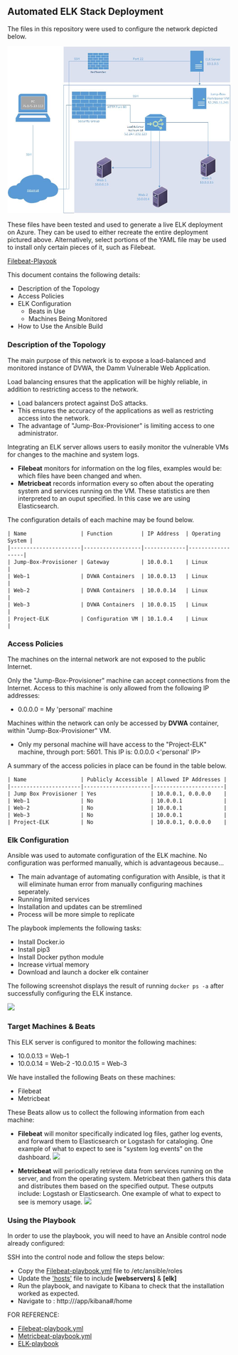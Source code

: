 ## Automated ELK Stack Deployment

The files in this repository were used to configure the network depicted below.

![](https://github.com/karimmishriky/CB-Project1/blob/main/Diagrams/Project%201%20diagram.jpg)

These files have been tested and used to generate a live ELK deployment on Azure. They can be used to either recreate the entire deployment pictured above. Alternatively, select portions of the YAML file may be used to install only certain pieces of it, such as Filebeat.

[Filebeat-Playook](https://github.com/kobsequio/ElkStack-Project1/blob/main/Ansible/Filebeat%20Playbook.txt)  

This document contains the following details:
- Description of the Topology
- Access Policies
- ELK Configuration
  - Beats in Use
  - Machines Being Monitored
- How to Use the Ansible Build


### Description of the Topology

The main purpose of this network is to expose a load-balanced and monitored instance of DVWA, the Damm Vulnerable Web Application.

Load balancing ensures that the application will be highly reliable, in addition to restricting access to the network.

- Load balancers protect against DoS attacks.
- This ensures the accuracy of the applications as well as restricting access into the network. 
- The advantage of "Jump-Box-Provisioner" is limiting access to one administrator.


Integrating an ELK server allows users to easily monitor the vulnerable VMs for changes to the machine and system logs.
- **Filebeat** monitors for information on the log files, examples would be: which files have been changed and when.
- **Metricbeat** records information every so often about the operating system and services running on the VM. These statistics are then interpreted to an ouput specified. In this case we are using Elasticsearch.  

The configuration details of each machine may be found below.

```git
| Name                 | Function         | IP Address  | Operating System |
|----------------------|------------------|-------------|------------------|
| Jump-Box-Provisioner | Gateway          | 10.0.0.1    | Linux            |
| Web-1                | DVWA Containers  | 10.0.0.13   | Linux            |
| Web-2                | DVWA Containers  | 10.0.0.14   | Linux            |
| Web-3                | DVWA Containers  | 10.0.0.15   | Linux            |
| Project-ELK          | Configuration VM | 10.1.0.4    | Linux            |
````
### Access Policies

The machines on the internal network are not exposed to the public Internet. 

Only the "Jump-Box-Provisioner" machine can accept connections from the Internet. Access to this machine is only allowed from the following IP addresses:
- 0.0.0.0 = My 'personal' machine

Machines within the network can only be accessed by **DVWA** container, within "Jump-Box-Provisioner" VM.
- Only my personal machine will have access to the "Project-ELK" machine, through port: 5601. This IP is: 0.0.0.0 <'personal' IP>

A summary of the access policies in place can be found in the table below.

```git
| Name                 | Publicly Accessible | Allowed IP Addresses |
|----------------------|---------------------|----------------------|
| Jump Box Provisioner | Yes                 | 10.0.0.1, 0.0.0.0    |
| Web-1                | No                  | 10.0.0.1             |
| Web-2                | No                  | 10.0.0.1             |
| Web-3                | No                  | 10.0.0.1             |
| Project-ELK          | No                  | 10.0.0.1, 0.0.0.0    |
````
### Elk Configuration

Ansible was used to automate configuration of the ELK machine. No configuration was performed manually, which is advantageous because...
- The main advantage of automating configuration with Ansible, is that it will eliminate human error from manually configuring machines seperately.
- Running limited services 
- Installation and updates can be stremlined
- Process will be more simple to replicate

The playbook implements the following tasks:
- Install Docker.io
- Install pip3
- Install Docker python module
- Increase virtual memory
- Download and launch a docker elk container

The following screenshot displays the result of running `docker ps -a` after successfully configuring the ELK instance.

![](https://github.com/kobsequio/ElkStack-Project1/blob/main/Diagrams/docker%20ps.png)

### Target Machines & Beats
This ELK server is configured to monitor the following machines:
- 10.0.0.13 = Web-1
- 10.0.0.14 = Web-2
 -10.0.0.15 = Web-3

We have installed the following Beats on these machines:
- Filebeat
- Metricbeat

These Beats allow us to collect the following information from each machine:

- **Filebeat** will monitor specifically indicated log files, gather log events, and forward them to Elasticsearch or Logstash for cataloging. One example of what to expect to see is "system log events" on the dashboard.
![](https://github.com/kobsequio/ElkStack-Project1/blob/main/Diagrams/Filebeat.png)

- **Metricbeat** will periodically retrieve data from services running on the server, and from the operating system. Metricbeat then gathers this data and distributes them based on the specified output. These outputs include: Logstash or Elasticsearch. One example of what to expect to see  is memory usage.
![](https://github.com/kobsequio/ElkStack-Project1/blob/main/Diagrams/Metricbeat.png)

### Using the Playbook
In order to use the playbook, you will need to have an Ansible control node already configured:

SSH into the control node and follow the steps below:
- Copy the [Filebeat-playbook.yml](https://github.com/kobsequio/ElkStack-Project1/blob/main/Ansible/Filebeat%20Playbook.txt) file to /etc/ansible/roles
- Update the ['hosts'](https://github.com/kobsequio/ElkStack-Project1/blob/main/Ansible/hosts.txt) file to include **[webservers]** & **[elk]**
- Run the playbook, and navigate to Kibana to check that the installation worked as expected.
- Navigate to : http://<Host IP>/app/kibana#/home

FOR REFERENCE:
- [Filebeat-playbook.yml](https://github.com/kobsequio/ElkStack-Project1/blob/main/Ansible/Filebeat%20Playbook.txt)
- [Metricbeat-playbook.yml](https://github.com/kobsequio/ElkStack-Project1/blob/main/Ansible/Metricbeat%20Playbook.txt)
- [ELK-playbook](https://github.com/kobsequio/ElkStack-Project1/blob/main/Ansible/ELK-playbook.txt)
